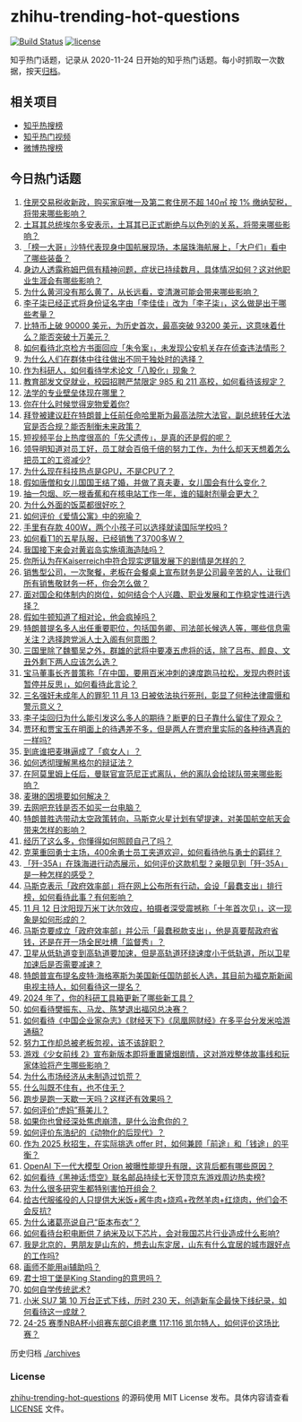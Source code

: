 # zhihu-trending-hot-questions

[![Build Status](https://github.com/justjavac/zhihu-trending-hot-questions/workflows/ci/badge.svg?branch=master)](https://github.com/justjavac/zhihu-trending-hot-questions/actions)
[![license](https://img.shields.io/github/license/justjavac/zhihu-trending-hot-questions)](https://github.com/justjavac/zhihu-trending-hot-questions/blob/master/LICENSE)

知乎热门话题，记录从 2020-11-24
日开始的知乎热门话题。每小时抓取一次数据，按天[归档](./archives)。

## 相关项目

- [知乎热搜榜](https://github.com/justjavac/zhihu-trending-top-search)
- [知乎热门视频](https://github.com/justjavac/zhihu-trending-hot-video)
- [微博热搜榜](https://github.com/justjavac/weibo-trending-hot-search)

## 今日热门话题

<!-- BEGIN -->
<!-- 最后更新时间 Thu Nov 14 2024 10:09:42 GMT+0800 (China Standard Time) -->

1. [住房交易税收新政，购买家庭唯一及第二套住房不超 140㎡ 按 1% 缴纳契税，将带来哪些影响？](https://www.zhihu.com/question/4064078038)
1. [土耳其总统埃尔多安表示，土耳其已正式断绝与以色列的关系，将带来哪些影响？](https://www.zhihu.com/question/4078291396)
1. [「榜一大哥」沙特代表现身中国航展现场，本届珠海航展上，「大户们」看中了哪些装备？](https://www.zhihu.com/question/3963949771)
1. [身边人透露称姆巴佩有精神问题，症状已持续数月，具体情况如何？这对他职业生涯会有哪些影响？](https://www.zhihu.com/question/4042499495)
1. [为什么黄河没有那么黄了，从长远看，变清澈可能会带来哪些影响？](https://www.zhihu.com/question/658077078)
1. [李子柒已经正式将身份证名字由「李佳佳」改为「李子柒」，这么做是出于哪些考量？](https://www.zhihu.com/question/4051142109)
1. [比特币上破 90000 美元，为历史首次，最高突破 93200 美元，这意味着什么？能否突破十万美元？](https://www.zhihu.com/question/4084578350)
1. [如何看待北京检方书面回应「朱令案」，未发现公安机关存在侦查违法情形？](https://www.zhihu.com/question/4083844810)
1. [为什么人们在群体中往往做出不同于独处时的选择？](https://www.zhihu.com/question/3924971813)
1. [作为科研人，如何看待学术论文「八股化」现象？](https://www.zhihu.com/question/1923616038)
1. [教育部发文促就业，校园招聘严禁限定 985 和 211 高校，如何看待该规定？](https://www.zhihu.com/question/4053341045)
1. [法学的专业壁垒体现在哪里？](https://www.zhihu.com/question/628653601)
1. [你在什么时候觉得宠物爱着你?](https://www.zhihu.com/question/540811587)
1. [拜登被建议赶在特朗普上任前任命哈里斯为最高法院大法官，副总统转任大法官是否合规？能否制衡未来政策？](https://www.zhihu.com/question/3761469297)
1. [短视频平台上热度很高的「先父遗传」，是真的还是假的呢？](https://www.zhihu.com/question/4027440685)
1. [领导明知道对员工好，员工就会百倍千倍的努力工作，为什么却天天想着怎么把员工的工资减少?](https://www.zhihu.com/question/3206957806)
1. [为什么现在科技热点是GPU，不是CPU了？](https://www.zhihu.com/question/651936550)
1. [假如唐僧和女儿国国王结了婚，并做了真夫妻，女儿国会有什么变化？](https://www.zhihu.com/question/3180552342)
1. [抽一包烟、吃一根香蕉和在核电站工作一年，谁的辐射剂量会更大？](https://www.zhihu.com/question/3961073056)
1. [为什么外面的饭菜都很好吃？](https://www.zhihu.com/question/487776492)
1. [如何评价《爱情公寓》中的宛瑜？](https://www.zhihu.com/question/460651150)
1. [手里有存款 400W，两个小孩子可以选择就读国际学校吗 ?](https://www.zhihu.com/question/3624109914)
1. [如何看T1的五星队服，已经销售了3700多W？](https://www.zhihu.com/question/3926930751)
1. [我国接下来会对黄岩岛实施填海造陆吗？](https://www.zhihu.com/question/31625368)
1. [你所认为在Kaiserreich中符合现实逻辑发展下的剧情是怎样的？](https://www.zhihu.com/question/366020318)
1. [销售型公司，一次聚餐，老板在会餐桌上宣布财务是公司最辛苦的人，让我们所有销售敬财务一杯，你会怎么做？](https://www.zhihu.com/question/668048924)
1. [面对国企和体制内的岗位，如何结合个人兴趣、职业发展和工作稳定性进行选择？](https://www.zhihu.com/question/3121747097)
1. [假如牛顿知道了相对论，他会疯掉吗？](https://www.zhihu.com/question/3594558487)
1. [特朗普提名多人出任重要职位，包括国务卿、司法部长候选人等，哪些信息需关注？选择跨党派人士入阁有何意图？](https://www.zhihu.com/question/4112016322)
1. [三国里除了魏蜀吴之外，群雄的武将中要凑五虎将的话，除了吕布、颜良、文丑外剩下两人应该怎么选？](https://www.zhihu.com/question/3319298122)
1. [宝马董事长齐普策称「在中国，要用百米冲刺的速度跑马拉松，发现内卷时该暂停并反思」，如何看待此言论？](https://www.zhihu.com/question/3840567355)
1. [三名强奸未成年人的罪犯 11 月 13 日被依法执行死刑，彰显了何种法律震慑和警示意义？](https://www.zhihu.com/question/4044559717)
1. [李子柒回归为什么能引发这么多人的期待？断更的日子靠什么留住了观众？](https://www.zhihu.com/question/4019042028)
1. [贾环和贾宝玉在明面上的待遇差不多，但是两人在贾府里实际的各种待遇真的一样吗?](https://www.zhihu.com/question/661705490)
1. [到底谁把麦琳逼成了「疯女人」？](https://www.zhihu.com/question/3945738012)
1. [如何透彻理解黑格尔的辩证法？](https://www.zhihu.com/question/3424951904)
1. [在阿莫里姆上任后，曼联官宣范尼正式离队，他的离队会给球队带来哪些影响？](https://www.zhihu.com/question/3932413170)
1. [麦琳的困境要如何解决？](https://www.zhihu.com/question/3944706089)
1. [去网吧充钱是否不如买一台电脑？](https://www.zhihu.com/question/423679275)
1. [特朗普胜选带动太空政策转向，马斯克火星计划有望提速，对美国航空航天会带来怎样的影响？](https://www.zhihu.com/question/3848104218)
1. [经历了这么多，你懂得如何照顾自己了吗？](https://www.zhihu.com/question/3822915881)
1. [克莱重回勇士主场，400余勇士员工夹道欢迎，如何看待他与勇士的羁绊？](https://www.zhihu.com/question/4029115111)
1. [「歼-35A」在珠海进行动态展示，如何评价这款机型？亲眼见到「歼-35A」是一种怎样的感受？](https://www.zhihu.com/question/3936595240)
1. [马斯克表示「政府效率部」将在网上公布所有行动，会设「最蠢支出」排行榜，如何看待此事？有何影响？](https://www.zhihu.com/question/4051465844)
1. [11 月 12 日沈阳现万米丁达尔效应，拍摄者深受震撼称「十年首次见」，这一现象是如何形成的？](https://www.zhihu.com/question/4018263744)
1. [马斯克要成立「政府效率部」并公示「最蠢税款支出」，他是真要帮政府省钱，还是在开一场全民吐槽「监督秀」？](https://www.zhihu.com/question/4040719178)
1. [卫星从低轨道变到高轨道要加速，但是高轨道环绕速度小于低轨道，所以卫星加速后是否需要减速？](https://www.zhihu.com/question/307876379)
1. [特朗普宣布提名皮特·海格塞斯为美国新任国防部长人选，其目前为福克斯新闻电视主持人，如何看待这一提名？](https://www.zhihu.com/question/4020385442)
1. [2024 年了，你的科研工具箱更新了哪些新工具？](https://www.zhihu.com/question/2574576679)
1. [如何看待樊振东、马龙、陈梦退出福冈总决赛？](https://www.zhihu.com/question/4053611276)
1. [如何看待《中国企业家杂志》《财经天下》《凤凰网财经》在多平台分发米哈游通稿?](https://www.zhihu.com/question/4067746684)
1. [努力工作却总被老板忽视，该不该辞职？](https://www.zhihu.com/question/3901860596)
1. [游戏《少女前线 2》宣布新版本即将重置黛烟剧情，这对游戏整体故事线和玩家体验将产生哪些影响？](https://www.zhihu.com/question/4061406264)
1. [为什么市场经济从未制造过饥荒？](https://www.zhihu.com/question/3261623630)
1. [什么叫既不住有，也不住无？](https://www.zhihu.com/question/3361069938)
1. [跑步是跑一天歇一天吗？这样还有效果吗？](https://www.zhihu.com/question/2574150062)
1. [如何评价“虎妈”蔡美儿？](https://www.zhihu.com/question/29557515)
1. [如果你也曾经深处焦虑崩溃，是什么治愈你的？](https://www.zhihu.com/question/1745268428)
1. [如何评价东浩纪的《动物化的后现代》？](https://www.zhihu.com/question/293319270)
1. [作为 2025 秋招生，在实际挑选 offer 时，如何兼顾「前途」和「钱途」的平衡？](https://www.zhihu.com/question/3121826026)
1. [OpenAI 下一代大模型 Orion 被曝性能提升有限，这背后都有哪些原因？](https://www.zhihu.com/question/3865304432)
1. [如何看待《黑神话:悟空》联名邮品持续七天登顶京东游戏周边热卖榜?](https://www.zhihu.com/question/4028049746)
1. [为什么很多研究生都特别害怕开组会？](https://www.zhihu.com/question/3125990303)
1. [给古代服徭役的人只提供大米饭+酱牛肉+烧鸡+孜然羊肉+红烧肉，他们会不会反抗?](https://www.zhihu.com/question/3923929904)
1. [为什么诸葛亮说自己“臣本布衣”？](https://www.zhihu.com/question/406295362)
1. [如何看待台积电断供 7 纳米及以下芯片，会对我国芯片行业造成什么影响?](https://www.zhihu.com/question/3931962174)
1. [我是北京的，男朋友是山东的，想去山东定居，山东有什么宜居的城市跟好点的工作吗?](https://www.zhihu.com/question/3992913734)
1. [画师不能用ai辅助吗？](https://www.zhihu.com/question/3724773919)
1. [君士坦丁堡是King Standing的意思吗？](https://www.zhihu.com/question/3589730898)
1. [如何自学传统武术?](https://www.zhihu.com/question/24714584)
1. [小米 SU7 第 10 万台正式下线，历时 230 天，创造新车企最快下线纪录，如何看待这一成就？](https://www.zhihu.com/question/4032399462)
1. [24-25 赛季NBA杯小组赛东部C组老鹰 117:116 凯尔特人，如何评价这场比赛？](https://www.zhihu.com/question/4019374949)

<!-- END -->

历史归档 [./archives](./archives)

### License

[zhihu-trending-hot-questions](https://github.com/justjavac/zhihu-trending-hot-questions)
的源码使用 MIT License 发布。具体内容请查看 [LICENSE](./LICENSE) 文件。
